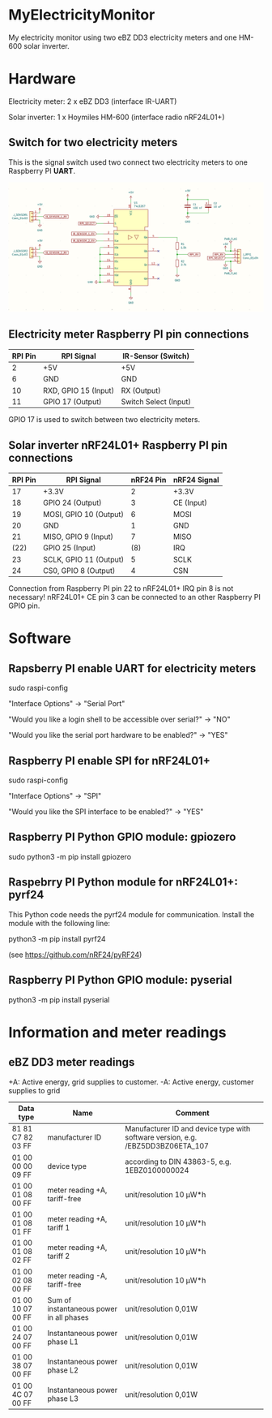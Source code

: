 # MyElectricityMonitor

My electricity monitor using two eBZ DD3 electricity meters and one HM-600 solar inverter.

# Hardware

Electricity meter:
2 x eBZ DD3             (interface IR-UART)

Solar inverter:
1 x Hoymiles HM-600     (interface radio nRF24L01+)

## Switch for two electricity meters

This is the signal switch used two connect two electricity meters to one Raspberry PI **UART**.

![Electricity meter signal switch circuit](TwoEnergyMetersSwitch.png)

## Electricity meter Raspberry PI pin connections

| RPI Pin | RPI Signal           | IR-Sensor (Switch)    |
| ------- | -------------------- | --------------------- |
| 2       | +5V                  | +5V                   |
| 6       | GND                  | GND                   |
| 10      | RXD, GPIO 15 (Input) | RX (Output)           |
| 11      | GPIO 17 (Output)     | Switch Select (Input) |

GPIO 17 is used to switch between two electricity meters.

## Solar inverter nRF24L01+ Raspberry PI pin connections

| RPI Pin | RPI Signal              | nRF24 Pin | nRF24 Signal |
| ------- | ----------------------- | --------- | ------------ |
| 17      | +3.3V                   | 2         | +3.3V        |
| 18      | GPIO 24 (Output)        | 3         | CE (Input)   |
| 19      | MOSI, GPIO 10 (Output)  | 6         | MOSI         |
| 20      | GND                     | 1         | GND          |
| 21      | MISO, GPIO 9 (Input)    | 7         | MISO         |
| (22)    | GPIO 25 (Input)         | (8)       | IRQ          |
| 23      | SCLK, GPIO 11 (Output)  | 5         | SCLK         |
| 24      | CS0, GPIO 8 (Output)    | 4         | CSN          |

Connection from Raspberry PI pin 22 to nRF24L01+ IRQ pin 8 is not necessary!
nRF24L01+ CE pin 3 can be connected to an other Raspberry PI GPIO pin.

# Software

## Rapsberry PI enable UART for electricity meters

sudo raspi-config

"Interface Options" -> "Serial Port"

"Would you like a login shell to be accessible over serial?" -> "NO"

"Would you like the serial port hardware to be enabled?" -> "YES"

## Raspberry PI enable SPI for nRF24L01+

sudo raspi-config

"Interface Options" -> "SPI"

"Would you like the SPI interface to be enabled?" -> "YES"

## Raspberry PI Python GPIO module: gpiozero

sudo python3 -m pip install gpiozero

## Raspebrry PI Python module for nRF24L01+: pyrf24

This Python code needs the pyrf24 module for communication. Install the module with the following line:

python3 -m pip install pyrf24

(see https://github.com/nRF24/pyRF24)

## Raspberry PI Python GPIO module: pyserial

python3 -m pip install pyserial

# Information and meter readings

## eBZ DD3 meter readings

+A: Active energy, grid supplies to customer.
-A: Active energy, customer supplies to grid

| Data type         | Name                           | Comment                                       |
|-------------------|--------------------------------|-----------------------------------------------|
| 81 81 C7 82 03 FF | manufacturer ID                | Manufacturer ID and device type with software version, e.g. /EBZ5DD3BZ06ETA_107 |
| 01 00 00 00 09 FF | device type                    | according to DIN 43863-5, e.g. 1EBZ0100000024 |
| 01 00 01 08 00 FF | meter reading +A, tariff-free  | unit/resolution 10 μW*h                       |
| 01 00 01 08 01 FF | meter reading +A, tariff 1     | unit/resolution 10 μW*h                       |
| 01 00 01 08 02 FF | meter reading +A, tariff 2     | unit/resolution 10 μW*h                       |
| 01 00 02 08 00 FF | meter reading -A, tariff-free  | unit/resolution 10 μW*h                       |
| 01 00 10 07 00 FF | Sum of instantaneous power in all phases | unit/resolution 0,01W               |
| 01 00 24 07 00 FF | Instantaneous power phase L1   | unit/resolution 0,01W                         |
| 01 00 38 07 00 FF | Instantaneous power phase L2   | unit/resolution 0,01W                         |
| 01 00 4C 07 00 FF | Instantaneous power phase L3   | unit/resolution 0,01W                         |

